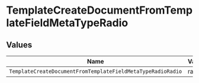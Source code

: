 # TemplateCreateDocumentFromTemplateFieldMetaTypeRadio


## Values

| Name                                                        | Value                                                       |
| ----------------------------------------------------------- | ----------------------------------------------------------- |
| `TemplateCreateDocumentFromTemplateFieldMetaTypeRadioRadio` | radio                                                       |